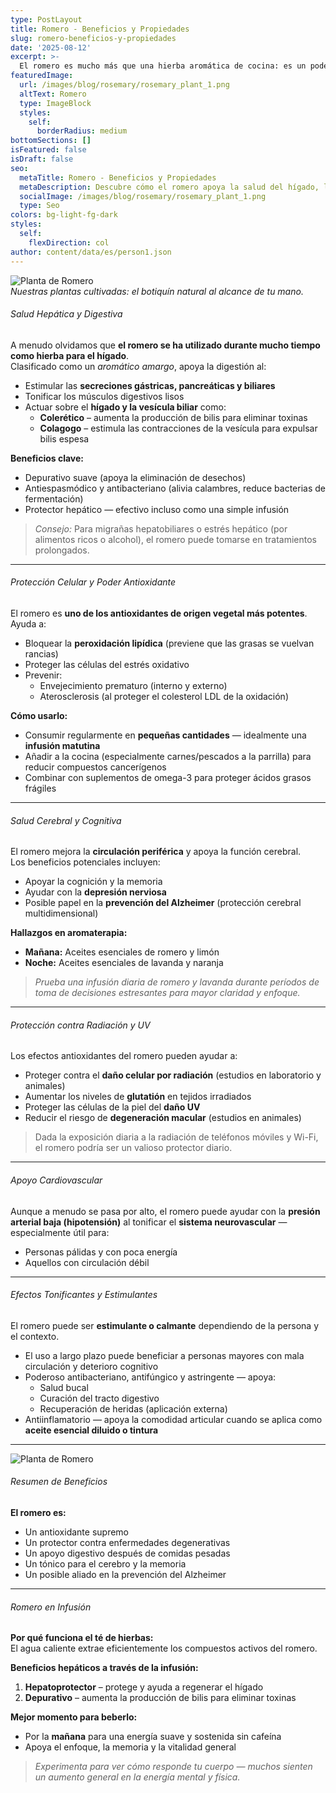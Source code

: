 ```yaml
---
type: PostLayout
title: Romero - Beneficios y Propiedades
slug: romero-beneficios-y-propiedades
date: '2025-08-12'
excerpt: >-
  El romero es mucho más que una hierba aromática de cocina: es un poderoso antioxidante, tónico hepático, potenciador cerebral y protector natural contra el estrés oxidativo. Desde apoyar la digestión hasta mejorar la memoria, descubre por qué esta humilde planta merece un lugar en tu rutina diaria de bienestar.
featuredImage:
  url: /images/blog/rosemary/rosemary_plant_1.png
  altText: Romero
  type: ImageBlock
  styles:
    self:
      borderRadius: medium
bottomSections: []
isFeatured: false
isDraft: false
seo:
  metaTitle: Romero - Beneficios y Propiedades
  metaDescription: Descubre cómo el romero apoya la salud del hígado, la digestión y la función cognitiva - nuestra guía para usar esta hierba aromática en alimentos y remedios.
  socialImage: /images/blog/rosemary/rosemary_plant_1.png
  type: Seo
colors: bg-light-fg-dark
styles:
  self:
    flexDirection: col
author: content/data/es/person1.json
---
```


![Planta de Romero](/images/blog/rosemary/rosemary_plant_1.png)  
_Nuestras plantas cultivadas: el botiquín natural al alcance de tu mano._

###### Salud Hepática y Digestiva

A menudo olvidamos que **el romero se ha utilizado durante mucho tiempo como hierba para el hígado**.  
Clasificado como un _aromático amargo_, apoya la digestión al:

- Estimular las **secreciones gástricas, pancreáticas y biliares**
- Tonificar los músculos digestivos lisos
- Actuar sobre el **hígado y la vesícula biliar** como:
  - **Colerético** – aumenta la producción de bilis para eliminar toxinas
  - **Colagogo** – estimula las contracciones de la vesícula para expulsar bilis espesa

**Beneficios clave:**

- Depurativo suave (apoya la eliminación de desechos)
- Antiespasmódico y antibacteriano (alivia calambres, reduce bacterias de fermentación)
- Protector hepático — efectivo incluso como una simple infusión

> _Consejo:_ Para migrañas hepatobiliares o estrés hepático (por alimentos ricos o alcohol), el romero puede tomarse en tratamientos prolongados.

---

###### Protección Celular y Poder Antioxidante

El romero es **uno de los antioxidantes de origen vegetal más potentes**. Ayuda a:

- Bloquear la **peroxidación lipídica** (previene que las grasas se vuelvan rancias)
- Proteger las células del estrés oxidativo
- Prevenir:
  - Envejecimiento prematuro (interno y externo)
  - Aterosclerosis (al proteger el colesterol LDL de la oxidación)

**Cómo usarlo:**

- Consumir regularmente en **pequeñas cantidades** — idealmente una **infusión matutina**
- Añadir a la cocina (especialmente carnes/pescados a la parrilla) para reducir compuestos cancerígenos
- Combinar con suplementos de omega-3 para proteger ácidos grasos frágiles

---

###### Salud Cerebral y Cognitiva

El romero mejora la **circulación periférica** y apoya la función cerebral.  
Los beneficios potenciales incluyen:

- Apoyar la cognición y la memoria
- Ayudar con la **depresión nerviosa**
- Posible papel en la **prevención del Alzheimer** (protección cerebral multidimensional)

**Hallazgos en aromaterapia:**

- **Mañana:** Aceites esenciales de romero y limón
- **Noche:** Aceites esenciales de lavanda y naranja

> _Prueba una infusión diaria de romero y lavanda durante períodos de toma de decisiones estresantes para mayor claridad y enfoque._

---

###### Protección contra Radiación y UV

Los efectos antioxidantes del romero pueden ayudar a:

- Proteger contra el **daño celular por radiación** (estudios en laboratorio y animales)
- Aumentar los niveles de **glutatión** en tejidos irradiados
- Proteger las células de la piel del **daño UV**
- Reducir el riesgo de **degeneración macular** (estudios en animales)

> Dada la exposición diaria a la radiación de teléfonos móviles y Wi-Fi, el romero podría ser un valioso protector diario.

---

###### Apoyo Cardiovascular

Aunque a menudo se pasa por alto, el romero puede ayudar con la **presión arterial baja (hipotensión)** al tonificar el **sistema neurovascular** — especialmente útil para:

- Personas pálidas y con poca energía
- Aquellos con circulación débil

---

###### Efectos Tonificantes y Estimulantes

El romero puede ser **estimulante o calmante** dependiendo de la persona y el contexto.

- El uso a largo plazo puede beneficiar a personas mayores con mala circulación y deterioro cognitivo
- Poderoso antibacteriano, antifúngico y astringente — apoya:
  - Salud bucal
  - Curación del tracto digestivo
  - Recuperación de heridas (aplicación externa)
- Antiinflamatorio — apoya la comodidad articular cuando se aplica como **aceite esencial diluido o tintura**

---

![Planta de Romero](/images/blog/rosemary/rosemary_plant_3.png)

###### Resumen de Beneficios

**El romero es:**

- Un antioxidante supremo
- Un protector contra enfermedades degenerativas
- Un apoyo digestivo después de comidas pesadas
- Un tónico para el cerebro y la memoria
- Un posible aliado en la prevención del Alzheimer

---

###### Romero en Infusión

**Por qué funciona el té de hierbas:**  
El agua caliente extrae eficientemente los compuestos activos del romero.

**Beneficios hepáticos a través de la infusión:**

1. **Hepatoprotector** – protege y ayuda a regenerar el hígado
2. **Depurativo** – aumenta la producción de bilis para eliminar toxinas

**Mejor momento para beberlo:**

- Por la **mañana** para una energía suave y sostenida sin cafeína
- Apoya el enfoque, la memoria y la vitalidad general

> _Experimenta para ver cómo responde tu cuerpo — muchos sienten un aumento general en la energía mental y física._
